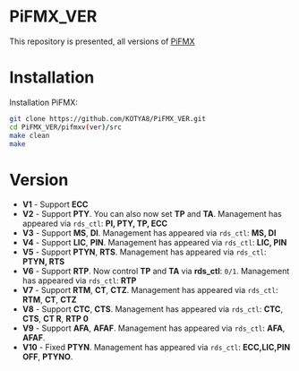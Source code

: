 # PiFMX_VER
This repository is presented, all versions of [PiFMX](https://github.com/KOTYA8/PiFMX)

# Installation
Installation PiFMX:  
```bash
git clone https://github.com/KOTYA8/PiFMX_VER.git
cd PiFMX_VER/pifmxv(ver)/src
make clean
make
```

# Version
* **V1** - Support **ECC**  
* **V2** - Support **PTY**. You can also now set **TP** and **TA**. Management has appeared via `rds_ctl`: **PI, PTY, TP, ECC**  
* **V3** - Support **MS**, **DI**. Management has appeared via `rds_ctl`: **MS, DI**
* **V4** - Support **LIC**, **PIN**. Management has appeared via `rds_ctl`: **LIC, PIN** 
* **V5** - Support **PTYN**, **RTS**. Management has appeared via `rds_ctl`: **PTYN, RTS**  
* **V6** - Support **RTP**. Now control **TP** and **TA** via **rds_ctl**: `0/1`. Management has appeared via `rds_ctl`: **RTP**  
* **V7** - Support **RTM**, **CT**, **CTZ**. Management has appeared via `rds_ctl`: **RTM**, **CT**, **CTZ**
* **V8** - Support **CTC**, **CTS**. Management has appeared via `rds_ctl`: **CTC**, **CTS**, **CT R**, **RTP 0** 
* **V9** - Support **AFA**, **AFAF**. Management has appeared via `rds_ctl`: **AFA**, **AFAF**.
* **V10** - Fixed **PTYN**. Management has appeared via `rds_ctl`: **ECC,LIC,PIN OFF**, **PTYNO**.    

